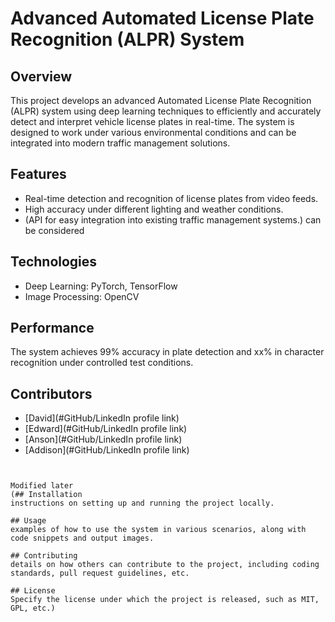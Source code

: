 # Advanced Automated License Plate Recognition (ALPR) System

## Overview
This project develops an advanced Automated License Plate Recognition (ALPR) system using deep learning techniques to efficiently and accurately detect and interpret vehicle license plates in real-time. The system is designed to work under various environmental conditions and can be integrated into modern traffic management solutions.

## Features
- Real-time detection and recognition of license plates from video feeds.
- High accuracy under different lighting and weather conditions.
- (API for easy integration into existing traffic management systems.) can be considered

## Technologies
- Deep Learning: PyTorch, TensorFlow
- Image Processing: OpenCV

## Performance
The system achieves 99% accuracy in plate detection and xx% in character recognition under controlled test conditions.

## Contributors
- [David](#GitHub/LinkedIn profile link)
- [Edward](#GitHub/LinkedIn profile link)
- [Anson](#GitHub/LinkedIn profile link)
- [Addison](#GitHub/LinkedIn profile link)

```


Modified later
(## Installation
instructions on setting up and running the project locally.

## Usage
examples of how to use the system in various scenarios, along with code snippets and output images.

## Contributing
details on how others can contribute to the project, including coding standards, pull request guidelines, etc.

## License
Specify the license under which the project is released, such as MIT, GPL, etc.)
